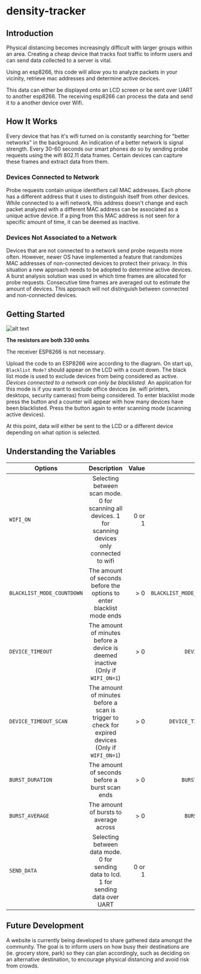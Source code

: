 # density-tracker

## Introduction 

Physical distancing becomes increasingly difficult with larger groups within an area. Creating a cheap device that tracks foot traffic to inform users and can send data
collected to a server is vital.

Using an esp8266, this code will allow you to analyze packets in your vicinity, retrieve mac addresses and determine active devices. 

This data can either be displayed onto an LCD screen or be sent over UART to another esp8266. The receiving esp8266 can process the data and send it to a 
another device over Wifi.

## How It Works
Every device that has it's wifi turned on is constantly searching for "better networks" in the background. An indication of a better network is signal strength. Every 30-60
seconds our smart phones do so by sending probe requests using the wifi 802.11 data frames. Certain devices can capture these frames and extract data from them. 

### Devices Connected to Network
Probe requests contain unique identifiers call MAC addresses. Each phone has a different address that it uses to distinguish itself from other devices. While connected to a wifi
network, this address doesn't change and each packet analyzed with a different MAC address can be associated as a unique active device. If a ping from this MAC address is
not seen for a specific amount of time, it can be deemed as inactive. 

### Devices Not Associated to a Network
Devices that are not connected to a network send probe requests more often. However, newer OS have implemented a feature that randomizes MAC addresses of non-connected 
devices to protect their privacy. In this situation a new approach needs to be adopted to determine active devices. A burst analysis solution was used in which time frames are
allocated for probe requests. Consecutive time frames are averaged out to estimate the amount of devices. This approach will not distinguish between connected and non-connected
devices.

## Getting Started
![alt text](https://github.com/michaelmalinowski/density-tracker/blob/master/density_tracker_schematic.PNG "Wiring Schematic")

**The resistors are both 330 omhs**

The receiver ESP8266 is not necessary. 

Upload the code to an ESP8266 wire according to the diagram. On start up, `Blacklist Mode?` should appear on the LCD with a count down. The black list mode is used to exclude
devices from being considered as active. *Devices connected to a network can only be blacklisted*. An application for this mode is if you want to exclude office devices (ie.
wifi printers, desktops, security cameras) from being considered. To enter blacklist mode press the button and a counter will appear with how many devices have been blacklisted.
Press the button again to enter scanning mode (scanning active devices). 

At this point, data will either be sent to the LCD or a different device depending on what option is selected.




## Understanding the Variables

| Options                           | Description          | Value  | Defaults |
| -------------                     |:-------------:| -----:| --------:|
| `WIFI_ON`                         | Selecting between scan mode. 0 for scanning all devices. 1 for scanning devices only connected to wifi |0 or 1| `WIFI_ON=0`  |
| `BLACKLIST_MODE_COUNTDOWN`        | The amount of seconds before the options to enter blacklist mode ends |> 0| `BLACKLIST_MODE_COUNTDOWN=10` |
| `DEVICE_TIMEOUT`                  | The amount of minutes before a device is deemed inactive (Only if `WIFI_ON=1`) |> 0|`DEVICE_TIMEOUT=5`|
| `DEVICE_TIMEOUT_SCAN`             | The amount of minutes before a scan is trigger to check for expired devices (Only if `WIFI_ON=1`)|> 0|`DEVICE_TIMEOUT_SCAN=1`|
| `BURST_DURATION`                  | The amount of seconds before a burst scan ends |> 0|`BURST_DURATION=30`|
| `BURST_AVERAGE`                   | The amount of bursts to average across |> 0|`BURST_DURATION=2`|
| `SEND_DATA`                       | Selecting between data mode. 0 for sending data to lcd. 1 for sending data over UART |0 or 1|`SEND_DATA=0`|

## Future Development
A website is currently being developed to share gathered data amongst the community. The goal is to inform users on how busy their destinations are (ie. grocery store, park) so
they can plan accordingly, such as deciding on an alternative destination, to encourage physical distancing and avoid risk from crowds.
